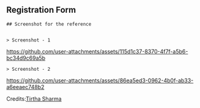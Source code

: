 ## Registration Form 



    ## Screenshot for the reference

   
    > Screenshot - 1

https://github.com/user-attachments/assets/115d1c37-8370-4f7f-a5b6-bc34d9c69a5b


    > Screenshot - 2


https://github.com/user-attachments/assets/86ea5ed3-0962-4b0f-ab33-a6eeaec748b2



Credits:[Tirtha Sharma](https://github.com/genze121)
